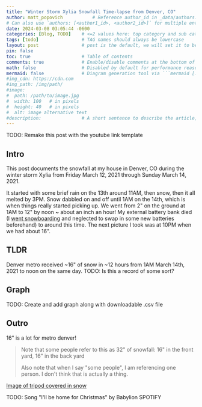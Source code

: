 ```yaml
---
title: "Winter Storm Xylia Snowfall Time-lapse from Denver, CO"
author: matt_popovich           # Reference author_id in _data/authors.yml
# Can also use `authors: [<author1_id>, <author2_id>]` for multiple entries
date: 2024-03-08 03:05:44 -0600
categories: [Blog, TODO]    # <=2 values here: top category and sub category
tags: [todo]                # TAG names should always be lowercase
layout: post                # post is the default, we will set it to be explicit
pin: false
toc: true                   # Table of contents
comments: true              # Enable/disable comments at the bottom of the post
math: false                 # Disabled by default for performance reasons
mermaid: false              # Diagram generation tool via ```mermaid [...]```
#img_cdn: https://cdn.com
#img_path: /img/path/
#image:
#  path: /path/to/image.jpg
#  width: 100   # in pixels
#  height: 40   # in pixels
#  alt: image alternative text
#description:               # A short sentence to describe the article, used when sharing links on social media
---
```


TODO: Remake this post with the youtube link template

## Intro
This post documents the snowfall at my house in Denver, CO during the winter storm Xylia from Friday March 12, 2021 through Sunday March 14, 2021.

It started with some brief rain on the 13th around 11AM, then snow, then it all melted by 3PM. Snow dabbled on and off until 1AM on the 14th, which is when things really started picking up. We went from 2" on the ground at 1AM to 12" by noon ~ about an inch an hour! My external battery bank died (I [went snowboarding](TODO:strava) and neglected to swap in some new batteries beforehand) to around this time. The next picture I took was at 10PM when we had about 16".

## TLDR
Denver metro received ~16" of snow in ~12 hours from 1AM March 14th, 2021 to noon on the same day.
TODO: Is this a record of some sort?

## Graph
TODO: Create and add graph along with downloadable .csv file

## Outro
16" is a lot for metro denver!

> Note that some people refer to this as 32" of snowfall: 16" in the front yard, 16" in the back yard
>
> Also note that when I say "some people", I am referencing one person. I don't think that is actually a thing.

[Image of tripod covered in snow](TODO)

TODO: Song "I'll be home for Christmas" by Babylion
SPOTIFY
